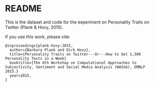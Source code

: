 # README #

This is the dataset and code for the experiment on Personality Traits on Twitter (Plank & Hovy, 2015). 

If you use this work, please cite:

````
@inproceedings{plank-hovy:2015,
  author={Barbara Plank and Dirk Hovy},
  title={Personality Traits on Twitter---Or---How to Get 1,500 Personality Tests in a Week}
  booktitle={The 6th Workshop on Computational Approaches to Subjectivity, Sentiment and Social Media Analysis (WASSA), EMNLP 2015.}
  year=2015,
}
````